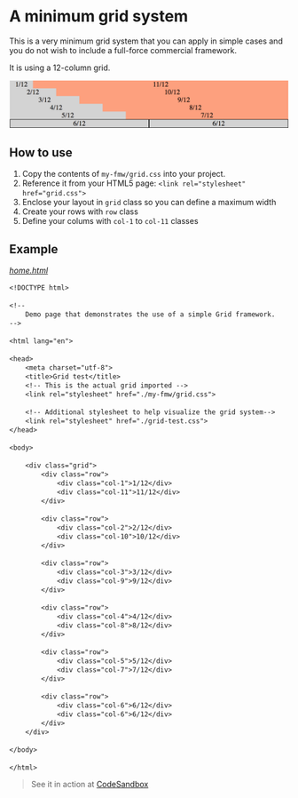 # A minimum grid system

This is a very minimum grid system that you can apply in simple cases and you do not wish to include a full-force commercial framework.

It is using a 12-column grid.

![](./columns.png)

## How to use

1. Copy the contents of `my-fmw/grid.css` into your project.
1. Reference it from your HTML5 page: `<link rel="stylesheet" href="grid.css">`
1. Enclose your layout in `grid` class so you can define a maximum width
1. Create your rows with `row` class
1. Define your colums with `col-1` to `col-11` classes

## Example

_[home.html](./home.html)_

```
<!DOCTYPE html>

<!--
    Demo page that demonstrates the use of a simple Grid framework.
-->

<html lang="en">

<head>
    <meta charset="utf-8">
    <title>Grid test</title>
    <!-- This is the actual grid imported -->
    <link rel="stylesheet" href="./my-fmw/grid.css">

    <!-- Additional stylesheet to help visualize the grid system-->
    <link rel="stylesheet" href="./grid-test.css">
</head>

<body>

    <div class="grid">
        <div class="row">
            <div class="col-1">1/12</div>
            <div class="col-11">11/12</div>
        </div>

        <div class="row">
            <div class="col-2">2/12</div>
            <div class="col-10">10/12</div>
        </div>

        <div class="row">
            <div class="col-3">3/12</div>
            <div class="col-9">9/12</div>
        </div>

        <div class="row">
            <div class="col-4">4/12</div>
            <div class="col-8">8/12</div>
        </div>

        <div class="row">
            <div class="col-5">5/12</div>
            <div class="col-7">7/12</div>
        </div>

        <div class="row">
            <div class="col-6">6/12</div>
            <div class="col-6">6/12</div>
        </div>
    </div>

</body>

</html>
```

> See it in action at [CodeSandbox](https://codesandbox.io/s/a-minimum-grid-system-58vg8)
